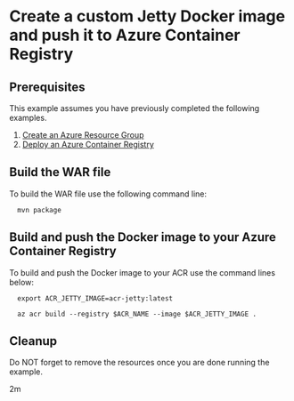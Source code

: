 
# Create a custom Jetty Docker image and push it to Azure Container Registry

## Prerequisites

This example assumes you have previously completed the following examples.

1. [Create an Azure Resource Group](../../group/create/)
1. [Deploy an Azure Container Registry](../create/)

## Build the WAR file

To build the WAR file use the following command line:

```shell
  mvn package
```

## Build and push the Docker image to your Azure Container Registry

To build and push the Docker image to your ACR use the command lines below:

```shell
  export ACR_JETTY_IMAGE=acr-jetty:latest

  az acr build --registry $ACR_NAME --image $ACR_JETTY_IMAGE .
```

## Cleanup

Do NOT forget to remove the resources once you are done running the example.

2m
